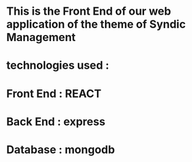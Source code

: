 # This is the Front End of our web application of the theme of Syndic Management

# technologies used : 

# Front End :  REACT

# Back End : express

# Database : mongodb
